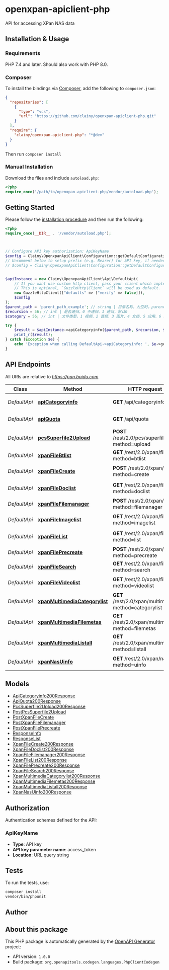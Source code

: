 # openxpan-apiclient-php

API for accessing XPan NAS data


## Installation & Usage

### Requirements

PHP 7.4 and later.
Should also work with PHP 8.0.

### Composer

To install the bindings via [Composer](https://getcomposer.org/), add the following to `composer.json`:

```json
{
  "repositories": [
    {
      "type": "vcs",
      "url": "https://github.com/clainy/openxpan-apiclient-php.git"
    }
  ],
  "require": {
    "clainy/openxpan-apiclient-php": "*@dev"
  }
}
```

Then run `composer install`

### Manual Installation

Download the files and include `autoload.php`:

```php
<?php
require_once('/path/to/openxpan-apiclient-php/vendor/autoload.php');
```

## Getting Started

Please follow the [installation procedure](#installation--usage) and then run the following:

```php
<?php
require_once(__DIR__ . '/vendor/autoload.php');



// Configure API key authorization: ApiKeyName
$config = Clainy\OpenxpanApiClient\Configuration::getDefaultConfiguration()->setApiKey('access_token', 'YOUR_API_KEY');
// Uncomment below to setup prefix (e.g. Bearer) for API key, if needed
// $config = Clainy\OpenxpanApiClient\Configuration::getDefaultConfiguration()->setApiKeyPrefix('access_token', 'Bearer');


$apiInstance = new Clainy\OpenxpanApiClient\Api\DefaultApi(
    // If you want use custom http client, pass your client which implements `GuzzleHttp\ClientInterface`.
    // This is optional, `GuzzleHttp\Client` will be used as default.
    new GuzzleHttpClient(["defaults" => ["verify" => false]]),
    $config
);
$parent_path = 'parent_path_example'; // string | 目录名称，为空时，parent_path = \"/\" && recursion = 1
$recursion = 56; // int | 是否递归，0 不递归、1 递归，默认0
$category = 56; // int | 文件类型，1 视频、2 音频、3 图片、4 文档、5 应用、6 其他、7 种子

try {
    $result = $apiInstance->apiCategoryinfo($parent_path, $recursion, $category);
    print_r($result);
} catch (Exception $e) {
    echo 'Exception when calling DefaultApi->apiCategoryinfo: ', $e->getMessage(), PHP_EOL;
}

```

## API Endpoints

All URIs are relative to *https://pan.baidu.com*

Class | Method | HTTP request | Description
------------ | ------------- | ------------- | -------------
*DefaultApi* | [**apiCategoryinfo**](docs/Api/DefaultApi.md#apicategoryinfo) | **GET** /api/categoryinfo | 获取分类文件总个数
*DefaultApi* | [**apiQuota**](docs/Api/DefaultApi.md#apiquota) | **GET** /api/quota | 获取网盘容量信息
*DefaultApi* | [**pcsSuperfile2Upload**](docs/Api/DefaultApi.md#pcssuperfile2upload) | **POST** /rest/2.0/pcs/superfile2?method=upload | 分片上传
*DefaultApi* | [**xpanFileBtlist**](docs/Api/DefaultApi.md#xpanfilebtlist) | **GET** /rest/2.0/xpan/file?method=btlist | 获取bt列表
*DefaultApi* | [**xpanFileCreate**](docs/Api/DefaultApi.md#xpanfilecreate) | **POST** /rest/2.0/xpan/file?method=create | 创建文件, 创建文件夹
*DefaultApi* | [**xpanFileDoclist**](docs/Api/DefaultApi.md#xpanfiledoclist) | **GET** /rest/2.0/xpan/file?method=doclist | 获取文档列表
*DefaultApi* | [**xpanFileFilemanager**](docs/Api/DefaultApi.md#xpanfilefilemanager) | **POST** /rest/2.0/xpan/file?method=filemanager | 管理文件
*DefaultApi* | [**xpanFileImagelist**](docs/Api/DefaultApi.md#xpanfileimagelist) | **GET** /rest/2.0/xpan/file?method=imagelist | 获取图片列表
*DefaultApi* | [**xpanFileList**](docs/Api/DefaultApi.md#xpanfilelist) | **GET** /rest/2.0/xpan/file?method=list | 获取文件列表
*DefaultApi* | [**xpanFilePrecreate**](docs/Api/DefaultApi.md#xpanfileprecreate) | **POST** /rest/2.0/xpan/file?method=precreate | 预上传
*DefaultApi* | [**xpanFileSearch**](docs/Api/DefaultApi.md#xpanfilesearch) | **GET** /rest/2.0/xpan/file?method=search | 搜索文件
*DefaultApi* | [**xpanFileVideolist**](docs/Api/DefaultApi.md#xpanfilevideolist) | **GET** /rest/2.0/xpan/file?method=videolist | 获取视频列表
*DefaultApi* | [**xpanMultimediaCategorylist**](docs/Api/DefaultApi.md#xpanmultimediacategorylist) | **GET** /rest/2.0/xpan/multimedia?method=categorylist | 获取分类文件列表
*DefaultApi* | [**xpanMultimediaFilemetas**](docs/Api/DefaultApi.md#xpanmultimediafilemetas) | **GET** /rest/2.0/xpan/multimedia?method=filemetas | 查询文件信息
*DefaultApi* | [**xpanMultimediaListall**](docs/Api/DefaultApi.md#xpanmultimedialistall) | **GET** /rest/2.0/xpan/multimedia?method=listall | 递归获取文件列表
*DefaultApi* | [**xpanNasUinfo**](docs/Api/DefaultApi.md#xpannasuinfo) | **GET** /rest/2.0/xpan/nas?method=uinfo | 获取用户信息

## Models

- [ApiCategoryinfo200Response](docs/Model/ApiCategoryinfo200Response.md)
- [ApiQuota200Response](docs/Model/ApiQuota200Response.md)
- [PcsSuperfile2Upload200Response](docs/Model/PcsSuperfile2Upload200Response.md)
- [PostPcsSuperfile2Upload](docs/Model/PostPcsSuperfile2Upload.md)
- [PostXpanFileCreate](docs/Model/PostXpanFileCreate.md)
- [PostXpanFileFilemanager](docs/Model/PostXpanFileFilemanager.md)
- [PostXpanFilePrecreate](docs/Model/PostXpanFilePrecreate.md)
- [ResponseInfo](docs/Model/ResponseInfo.md)
- [ResponseList](docs/Model/ResponseList.md)
- [XpanFileCreate200Response](docs/Model/XpanFileCreate200Response.md)
- [XpanFileDoclist200Response](docs/Model/XpanFileDoclist200Response.md)
- [XpanFileFilemanager200Response](docs/Model/XpanFileFilemanager200Response.md)
- [XpanFileList200Response](docs/Model/XpanFileList200Response.md)
- [XpanFilePrecreate200Response](docs/Model/XpanFilePrecreate200Response.md)
- [XpanFileSearch200Response](docs/Model/XpanFileSearch200Response.md)
- [XpanMultimediaCategorylist200Response](docs/Model/XpanMultimediaCategorylist200Response.md)
- [XpanMultimediaFilemetas200Response](docs/Model/XpanMultimediaFilemetas200Response.md)
- [XpanMultimediaListall200Response](docs/Model/XpanMultimediaListall200Response.md)
- [XpanNasUinfo200Response](docs/Model/XpanNasUinfo200Response.md)

## Authorization

Authentication schemes defined for the API:
### ApiKeyName

- **Type**: API key
- **API key parameter name**: access_token
- **Location**: URL query string


## Tests

To run the tests, use:

```bash
composer install
vendor/bin/phpunit
```

## Author



## About this package

This PHP package is automatically generated by the [OpenAPI Generator](https://openapi-generator.tech) project:

- API version: `1.0.0`
- Build package: `org.openapitools.codegen.languages.PhpClientCodegen`
